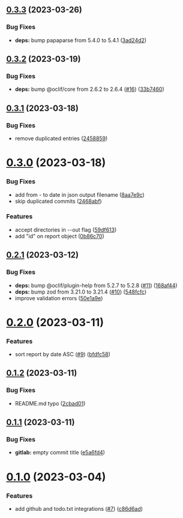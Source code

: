 ## [0.3.3](https://github.com/nya1/bananareporter/compare/0.3.2...0.3.3) (2023-03-26)


### Bug Fixes

* **deps:** bump papaparse from 5.4.0 to 5.4.1 ([3ad24d2](https://github.com/nya1/bananareporter/commit/3ad24d27c4e7d73000bebb95d4bea7c3795817d8))



## [0.3.2](https://github.com/nya1/bananareporter/compare/0.3.1...0.3.2) (2023-03-19)


### Bug Fixes

* **deps:** bump @oclif/core from 2.6.2 to 2.6.4 ([#16](https://github.com/nya1/bananareporter/issues/16)) ([33b7460](https://github.com/nya1/bananareporter/commit/33b7460aac4599670d4feb2eaedd6f18febf0d43))



## [0.3.1](https://github.com/nya1/bananareporter/compare/0.3.0...0.3.1) (2023-03-18)


### Bug Fixes

* remove duplicated entries ([2458859](https://github.com/nya1/bananareporter/commit/2458859d2c0003056dd3c6a9f6bfd90ed56af81d))



# [0.3.0](https://github.com/nya1/bananareporter/compare/0.2.1...0.3.0) (2023-03-18)


### Bug Fixes

* add from - to date in json output filename ([8aa7e9c](https://github.com/nya1/bananareporter/commit/8aa7e9c5b78289edd7265551851ae58806578a4d))
* skip duplicated commits ([2468abf](https://github.com/nya1/bananareporter/commit/2468abf3713da35a3a56fbeddf73fc766f978223))


### Features

* accept directories in --out flag ([59df613](https://github.com/nya1/bananareporter/commit/59df613d29bec5597c23212f4d42fd62cbbdea0b))
* add "id" on report object ([0b86c70](https://github.com/nya1/bananareporter/commit/0b86c70c219490f8b3b62e8af9678b4049d79aa8))



## [0.2.1](https://github.com/nya1/bananareporter/compare/0.2.0...0.2.1) (2023-03-12)


### Bug Fixes

* **deps:** bump @oclif/plugin-help from 5.2.7 to 5.2.8 ([#11](https://github.com/nya1/bananareporter/issues/11)) ([168af44](https://github.com/nya1/bananareporter/commit/168af44762a602328ea559a2c3552cb58899d977))
* **deps:** bump zod from 3.21.0 to 3.21.4 ([#10](https://github.com/nya1/bananareporter/issues/10)) ([548fcfc](https://github.com/nya1/bananareporter/commit/548fcfc30e0ef521af24fcc2d985708c882607a3))
* improve validation errors ([50e1a9e](https://github.com/nya1/bananareporter/commit/50e1a9e91620c9163303446146040d65883821f9))



# [0.2.0](https://github.com/nya1/bananareporter/compare/0.1.2...0.2.0) (2023-03-11)


### Features

* sort report by date ASC ([#9](https://github.com/nya1/bananareporter/issues/9)) ([bfdfc58](https://github.com/nya1/bananareporter/commit/bfdfc5815d0b0325818213a7ce8ec1cefd56f858))



## [0.1.2](https://github.com/nya1/bananareporter/compare/0.1.1...0.1.2) (2023-03-11)


### Bug Fixes

* README.md typo ([2cbad01](https://github.com/nya1/bananareporter/commit/2cbad015db7dddb985bb820bb85c512f7bc15f6d))



## [0.1.1](https://github.com/nya1/bananareporter/compare/0.1.0...0.1.1) (2023-03-11)


### Bug Fixes

* **gitlab:** empty commit title ([e5a6fd4](https://github.com/nya1/bananareporter/commit/e5a6fd43aef773efc58b894354b2ac4cd4628c7c))



# [0.1.0](https://github.com/nya1/bananareporter/compare/c86d6ad391f0353f2d4b9fbef4a5a823005fb015...0.1.0) (2023-03-04)


### Features

* add github and todo.txt integrations ([#7](https://github.com/nya1/bananareporter/issues/7)) ([c86d6ad](https://github.com/nya1/bananareporter/commit/c86d6ad391f0353f2d4b9fbef4a5a823005fb015))



